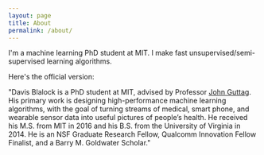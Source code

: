 ```yaml
---
layout: page
title: About
permalink: /about/
---
```


I'm a machine learning PhD student at MIT. I make fast unsupervised/semi-supervised learning algorithms.

Here's the official version:

"Davis Blalock is a PhD student at MIT, advised by Professor [John Guttag](https://en.wikipedia.org/wiki/John_Guttag). His primary work is designing high-performance machine learning algorithms, with the goal of turning streams of medical, smart phone, and wearable sensor data into useful pictures of people’s health. He received his M.S. from MIT in 2016 and his B.S. from the University of Virginia in 2014. He is an NSF Graduate Research Fellow, Qualcomm Innovation Fellow Finalist, and a Barry M. Goldwater Scholar."

